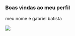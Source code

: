 ### Boas vindas ao meu perfil 

meu nome é gabriel batista

![](https://media.tenor.com/gCw23UXrGbIAAAAi/snoopy.gif)
